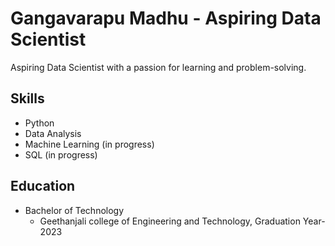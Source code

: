 # Gangavarapu Madhu - Aspiring Data Scientist

 Aspiring Data Scientist with a passion for learning and problem-solving.

## Skills
- Python
- Data Analysis
- Machine Learning (in progress)
- SQL (in progress)

## Education
- Bachelor of Technology
  - Geethanjali college of Engineering and Technology, Graduation Year-2023
